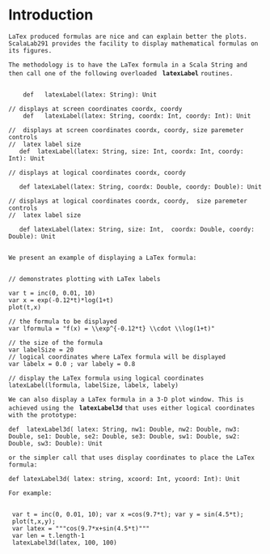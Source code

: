 # Introduction #

`LaTex produced formulas are nice and can explain better the plots. ScalaLab291 provides the facility to display mathematical formulas on its figures. `

`The methodology is to have the LaTex formula in a Scala String and then call one of the following overloaded ` **`latexLabel`** `routines.`

```

    def   latexLabel(latex: String): Unit 

// displays at screen coordinates coordx, coordy
    def   latexLabel(latex: String, coordx: Int, coordy: Int): Unit 
        
//  displays at screen coordinates coordx, coordy, size paremeter controls 
//  latex label size
   def  latexLabel(latex: String, size: Int, coordx: Int, coordy: Int): Unit
        
// displays at logical coordinates coordx, coordy

   def latexLabel(latex: String, coordx: Double, coordy: Double): Unit

// displays at logical coordinates coordx, coordy,  size paremeter controls 
//  latex label size
        
   def latexLabel(latex: String, size: Int,  coordx: Double, coordy: Double): Unit


```

`We present an example of displaying a LaTex formula: `

```

// demonstrates plotting with LaTex labels

var t = inc(0, 0.01, 10)
var x = exp(-0.12*t)*log(1+t)
plot(t,x)

// the formula to be displayed 
var lformula = "f(x) = \\exp^{-0.12*t} \\cdot \\log(1+t)"

// the size of the formula
var labelSize = 20
// logical coordinates where LaTex formula will be displayed
var labelx = 0.0 ; var labely = 0.8   

// display the LaTex formula using logical coordinates
latexLabel(lformula, labelSize, labelx, labely)

```

`We can also display a LaTex formula in a 3-D plot window. This is achieved using the ` **`latexLabel3d`**  `that uses either logical coordinates with the prototype: `
```
def  latexLabel3d( latex: String, nw1: Double, nw2: Double, nw3: Double, se1: Double, se2: Double, se3: Double, sw1: Double, sw2: Double, sw3: Double): Unit   
```
`or the simpler call that uses display coordinates to place the LaTex formula:`
```
def latexLabel3d( latex: string, xcoord: Int, ycoord: Int): Unit
```

`For example: `
```

 var t = inc(0, 0.01, 10); var x =cos(9.7*t); var y = sin(4.5*t);
 plot(t,x,y);
 var latex = """cos(9.7*x+sin(4.5*t)"""
 var len = t.length-1
 latexLabel3d(latex, 100, 100)

```